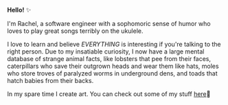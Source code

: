 **Hello!** :sparkles:

I'm Rachel, a software engineer with a sophomoric sense of humor who loves to play great songs terribly on the ukulele.  

I love to learn and believe *EVERYTHING* is interesting if you're talking to the right person. Due to my insatiable curiosity, I now have a large mental database of strange animal facts, like lobsters that pee from their faces, caterpillars who save their outgrown heads and wear them like hats, moles who store troves of paralyzed worms in underground dens, and toads that hatch babies from their backs.  

In my spare time I create art.  You can check out some of my stuff [here](https://www.instagram.com/peepthemoonstudios/?hl=en):crescent_moon:
